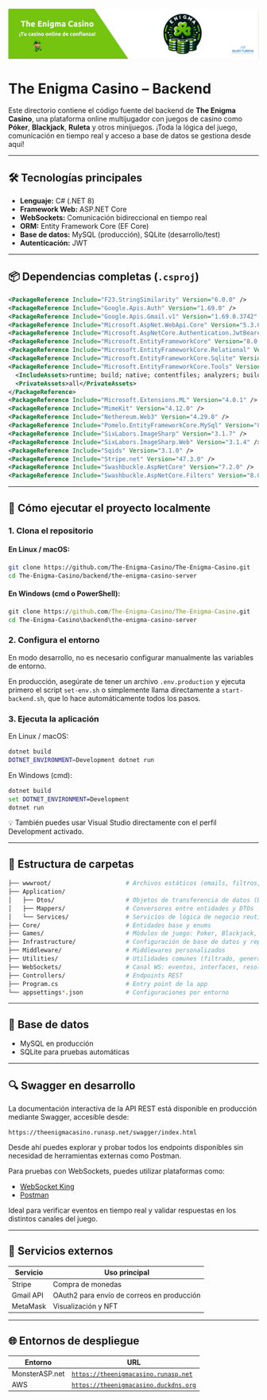 ![banner](https://github.com/The-Enigma-Casino/.github/blob/main/img/Portada.png?raw=true)

# The Enigma Casino – Backend

Este directorio contiene el código fuente del backend de **The Enigma Casino**, una plataforma online multijugador con juegos de casino como **Póker**, **Blackjack**, **Ruleta** y otros minijuegos. ¡Toda la lógica del juego, comunicación en tiempo real y acceso a base de datos se gestiona desde aquí!

---

## 🛠 Tecnologías principales

* **Lenguaje:** C# (.NET 8)
* **Framework Web:** ASP.NET Core
* **WebSockets:** Comunicación bidireccional en tiempo real
* **ORM:** Entity Framework Core (EF Core)
* **Base de datos:** MySQL (producción), SQLite (desarrollo/test)
* **Autenticación:** JWT

---

## 📦 Dependencias completas (`.csproj`)

```xml
<PackageReference Include="F23.StringSimilarity" Version="6.0.0" />
<PackageReference Include="Google.Apis.Auth" Version="1.69.0" />
<PackageReference Include="Google.Apis.Gmail.v1" Version="1.69.0.3742" />
<PackageReference Include="Microsoft.AspNet.WebApi.Core" Version="5.3.0" />
<PackageReference Include="Microsoft.AspNetCore.Authentication.JwtBearer" Version="8.0.13" />
<PackageReference Include="Microsoft.EntityFrameworkCore" Version="8.0.2" />
<PackageReference Include="Microsoft.EntityFrameworkCore.Relational" Version="8.0.2" />
<PackageReference Include="Microsoft.EntityFrameworkCore.Sqlite" Version="8.0.2" />
<PackageReference Include="Microsoft.EntityFrameworkCore.Tools" Version="8.0.2">
  <IncludeAssets>runtime; build; native; contentfiles; analyzers; buildtransitive</IncludeAssets>
  <PrivateAssets>all</PrivateAssets>
</PackageReference>
<PackageReference Include="Microsoft.Extensions.ML" Version="4.0.1" />
<PackageReference Include="MimeKit" Version="4.12.0" />
<PackageReference Include="Nethereum.Web3" Version="4.29.0" />
<PackageReference Include="Pomelo.EntityFrameworkCore.MySql" Version="8.0.2" />
<PackageReference Include="SixLabors.ImageSharp" Version="3.1.7" />
<PackageReference Include="SixLabors.ImageSharp.Web" Version="3.1.4" />
<PackageReference Include="Sqids" Version="3.1.0" />
<PackageReference Include="Stripe.net" Version="47.3.0" />
<PackageReference Include="Swashbuckle.AspNetCore" Version="7.2.0" />
<PackageReference Include="Swashbuckle.AspNetCore.Filters" Version="8.0.2" />
```

---

## 🚀 Cómo ejecutar el proyecto localmente

### 1. Clona el repositorio

#### En Linux / macOS:

```bash
git clone https://github.com/The-Enigma-Casino/The-Enigma-Casino.git
cd The-Enigma-Casino/backend/the-enigma-casino-server
```

#### En Windows (cmd o PowerShell):

```cmd
git clone https://github.com/The-Enigma-Casino/The-Enigma-Casino.git
cd The-Enigma-Casino\backend\the-enigma-casino-server
```

### 2. Configura el entorno

En modo desarrollo, no es necesario configurar manualmente las variables de entorno.

En producción, asegúrate de tener un archivo `.env.production` y ejecuta primero el script `set-env.sh` o simplemente llama directamente a `start-backend.sh`, que lo hace automáticamente todos los pasos.


### 3. Ejecuta la aplicación

En Linux / macOS:

```bash
dotnet build
DOTNET_ENVIRONMENT=Development dotnet run
```

En Windows (cmd):

```cmd
dotnet build
set DOTNET_ENVIRONMENT=Development
dotnet run
```

💡 También puedes usar Visual Studio directamente con el perfil Development activado.

---

## 📂 Estructura de carpetas

```bash
├── wwwroot/                     # Archivos estáticos (emails, filtros, logos...)
├── Application/               
│   ├── Dtos/                    # Objetos de transferencia de datos (DTOs)
│   ├── Mappers/                 # Conversores entre entidades y DTOs
│   └── Services/                # Servicios de lógica de negocio reutilizable
├── Core/                        # Entidades base y enums
├── Games/                       # Módulos de juego: Poker, Blackjack, Ruleta...
├── Infrastructure/              # Configuración de base de datos y repositorios
├── Middleware/                  # Middlewares personalizados
├── Utilities/                   # Utilidades comunes (filtrado, generadores, helpers)
├── WebSockets/                  # Canal WS: eventos, interfaces, resolvers...
├── Controllers/                 # Endpoints REST
├── Program.cs                   # Entry point de la app
└── appsettings*.json            # Configuraciones por entorno
```

---

## 📄 Base de datos

* MySQL en producción
* SQLite para pruebas automáticas

---

## 🔍 Swagger en desarrollo

La documentación interactiva de la API REST está disponible en producción mediante Swagger, accesible desde:

```url
https://theenigmacasino.runasp.net/swagger/index.html
```

Desde ahí puedes explorar y probar todos los endpoints disponibles sin necesidad de herramientas externas como Postman. 

Para pruebas con WebSockets, puedes utilizar plataformas como:
- [WebSocket King](https://websocketking.com/)
- [Postman](https://www.postman.com/)

Ideal para verificar eventos en tiempo real y validar respuestas en los distintos canales del juego.

---

## 📩 Servicios externos

| Servicio  | Uso principal                              |
| --------- | ------------------------------------------ |
| Stripe    | Compra de monedas                          |
| Gmail API | OAuth2 para envío de correos en producción |
| MetaMask  | Visualización y NFT                        |

---

## 🌐 Entornos de despliegue

| Entorno        | URL                                                                            |
| -------------- | ------------------------------------------------------------------------------ |
| MonsterASP.net | [`https://theenigmacasino.runasp.net`](https://theenigmacasino.runasp.net/api) |
| AWS            | [`https://theenigmacasino.duckdns.org`](https://theenigmacasino.duckdns.org/api)   |
